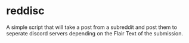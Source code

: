 # reddisc
A simple script that will take a post from a subreddit and post them to seperate discord servers depending on the Flair Text of the submission.
